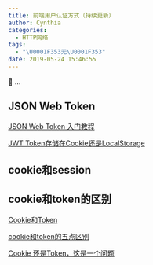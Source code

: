 ```yaml
---
title: 前端用户认证方式（持续更新）
author: Cynthia
categories:
  - HTTP网络
tags:
  - "\U0001F353无\U0001F353"
date: 2019-05-24 15:46:55
---
```


🐰
...
<!--more-->

## JSON Web Token

[JSON Web Token 入门教程](http://www.ruanyifeng.com/blog/2018/07/json_web_token-tutorial.html)

[JWT Token存储在Cookie还是LocalStorage](http://blog.itpub.net/10742815/viewspace-2142725/)





## cookie和session





## cookie和token的区别

[Cookie和Token](https://www.jianshu.com/p/ce9802589143)

[cookie和token的五点区别](https://segmentfault.com/a/1190000013258488)

[Cookie 还是Token，这是一个问题](https://www.jianshu.com/p/8c87099f72a5)


